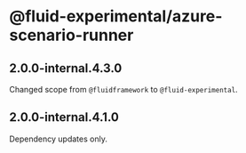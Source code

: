 # @fluid-experimental/azure-scenario-runner

## 2.0.0-internal.4.3.0

Changed scope from `@fluidframework` to `@fluid-experimental`.

## 2.0.0-internal.4.1.0

Dependency updates only.
